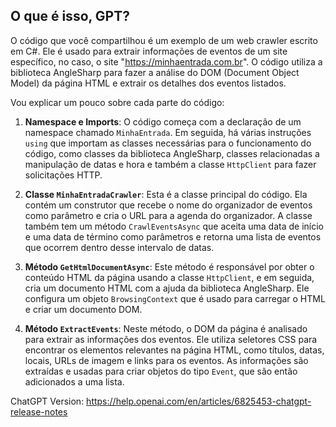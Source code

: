 ﻿## O que é isso, GPT?

O código que você compartilhou é um exemplo de um web crawler escrito em C#. Ele é usado para extrair informações de eventos de um site específico, no caso, o site "https://minhaentrada.com.br". O código utiliza a biblioteca AngleSharp para fazer a análise do DOM (Document Object Model) da página HTML e extrair os detalhes dos eventos listados.

Vou explicar um pouco sobre cada parte do código:

1. **Namespace e Imports**: O código começa com a declaração de um namespace chamado `MinhaEntrada`. Em seguida, há várias instruções `using` que importam as classes necessárias para o funcionamento do código, como classes da biblioteca AngleSharp, classes relacionadas a manipulação de datas e hora e também a classe `HttpClient` para fazer solicitações HTTP.

2. **Classe `MinhaEntradaCrawler`**: Esta é a classe principal do código. Ela contém um construtor que recebe o nome do organizador de eventos como parâmetro e cria o URL para a agenda do organizador. A classe também tem um método `CrawlEventsAsync` que aceita uma data de início e uma data de término como parâmetros e retorna uma lista de eventos que ocorrem dentro desse intervalo de datas.

3. **Método `GetHtmlDocumentAsync`**: Este método é responsável por obter o conteúdo HTML da página usando a classe `HttpClient`, e em seguida, cria um documento HTML com a ajuda da biblioteca AngleSharp. Ele configura um objeto `BrowsingContext` que é usado para carregar o HTML e criar um documento DOM.

4. **Método `ExtractEvents`**: Neste método, o DOM da página é analisado para extrair as informações dos eventos. Ele utiliza seletores CSS para encontrar os elementos relevantes na página HTML, como títulos, datas, locais, URLs de imagem e links para os eventos. As informações são extraídas e usadas para criar objetos do tipo `Event`, que são então adicionados a uma lista.

ChatGPT Version:
https://help.openai.com/en/articles/6825453-chatgpt-release-notes


